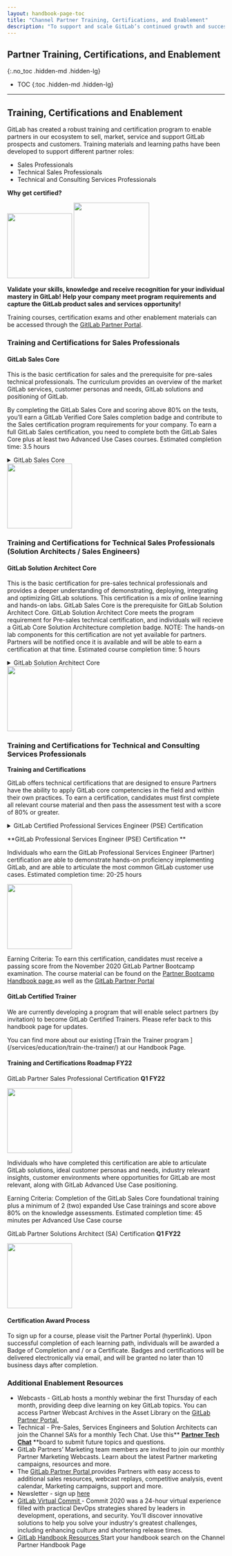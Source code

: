 ```yaml
---
layout: handbook-page-toc
title: "Channel Partner Training, Certifications, and Enablement"
description: "To support and scale GitLab’s continued growth and success, the  Enablement Team is developing a learning program that includes functional, soft skills, and technical training for channel and alliances partners"
---
```


## Partner Training, Certifications, and Enablement  
{:.no_toc .hidden-md .hidden-lg}

- TOC
{:toc .hidden-md .hidden-lg}

---

## Training, Certifications and Enablement

GitLab has created a robust training and certification program to enable partners in our ecosystem to sell, market, service and support GitLab prospects and customers.  Training materials and learning paths have been developed to support different partner roles:


*   Sales Professionals
*   Technical Sales Professionals
*   Technical and Consulting Services Professionals 

**Why get certified?**

<img src="/images/partnerenablement/doc-pencil.png" width="150" alt="" title="GitLab Certifications">    <img src="/images/partnerenablement/illustration_announcement.png" width="175" alt="" title="GitLab Certifications">

**Validate your skills, knowledge and receive recognition for your individual mastery in GitLab!**
**Help your company meet program requirements and capture the GitLab product sales and services opportunity!**

Training courses, certification exams and other enablement materials can be accessed through the [GitlLab Partner Portal](partners.gitlab.com).

### Training and Certifications for Sales Professionals

#### GitLab Sales Core
This is the basic certification for sales and the prerequisite for pre-sales technical professionals. The curriculum provides an overview of the market GitLab services, customer personas and needs, GitLab solutions and positioning of GitLab. 

By completing the GitLab Sales Core and scoring above 80% on the tests, you’ll earn a GitLab Verified Core Sales completion badge and contribute to the Sales certification program requirements for your company. To earn a full GitLab Sales certification, you need to complete both the GitLab Sales Core plus at least two Advanced Use Cases courses.  Estimated completion time: 3.5 hours

<details>
<summary markdown='span'>
  GitLab Sales Core
</summary>

<b>Best Practices Selling GitLab:</b>

<ul>
<li>Identifying Customer Pain</li>
<li>The Economic Buyer</li>
<li>Decision Criteria and Process</li>
<li>Competition</li>
</ul>

<b>DevOps Technology Landscape:</b>

<ul>
<li>The Software Development LifeCycle</li>
<li>Reduce Cycle Time</li>
<li>Increase Operational Efficiencies</li>
<li>A Seismic Shift in Application Security</li>
<li>Manage Your Toolchain Before it manages you</li>
<li>QUIZ:  DevOps Technology Landscape</li>
</ul>

<b>Welcome to GitLab:</b>

<ul>
<li>Introduction to GitLab</li>
<li>GitLab Values </li>
<li>QUIZ: Welcome To GitLab</li>
</ul>

<b>GitLab Portfolio:</b>

<ul>
<li>GitLab Portfolia</li>
<li>Tiers and Features</li>
<li>QUIZ:  GitLab Portfolio</li>
</ul>

<b>GitLab Customers and Personas:</b>

<ul>
<li>GitLab CUstomers</li>
<li>Customer Success Stories & Proof Points</li>
</ul>

</details>

<img src="/images/partnerenablement/gitlab-verified-sales-core-personal.png" width="150" alt="" title="GitLab Verified Sales Core Partner">


### Training and Certifications for Technical Sales Professionals (Solution Architects / Sales Engineers)

#### GitLab Solution Architect Core
This is the basic certification for pre-sales technical professionals and provides a deeper understanding of demonstrating, deploying, integrating and optimizing GitLab solutions.  This certification is a mix of online learning and hands-on labs. GitLab Sales Core is the prerequisite for GitLab Solution Architect Core.  GitLab Solution Architect Core meets the program requirement for Pre-sales technical certification, and individuals will recieve a GitLab Core Solution Architecture completion badge. NOTE: The hands-on lab components for this certification are not yet available for partners. Partners will be notified once it is available and will be able to earn a certification at that time. Estimated course completion time: 5 hours

<details>
  <summary markdown='span'>
  GitLab Solution Architect Core
</summary>

<b>GitLab Integrations:</b>

<ul>
<li>GitLab Integrations Overview</li>
<li>Jira Integration</li>
<li>Jenkins Integration Overview</li>
<li>Migrating from Jenkins to GitLab</li>
<li>GitLab Workflow with Jira issues and Jenkins Pipelines</li>
<li>Github Integration</li>
<li>GitLab as OAuth2 Authentication Service Provider</li>
<li>QUIZ: Integrations</li>
</ul>

<b>Technical Deep Dive:</b>

<ul>
<li>Auto DevOps</li>
<li>GitLab API</li>
<li>GitLab for Agile</li>
<li>GitLab Runners</li>
<li>GitLab High Availability (HA) and GitLab GEO</li>
<li>QUIZ: Technical Deep Dive</li>
</ul>

</details>

<img src="/images/partnerenablement/gitlab-verified-sales-architect-personal.png" width="150" alt="" title="GitLab Verified Solution Architect Core Partner">


### Training and Certifications for Technical and Consulting Services Professionals

**Training and Certifications**

GitLab offers technical certifications that are designed to ensure Partners have the ability to apply GitLab core competencies in the field and within their own practices.  To earn a certification, candidates must first complete all relevant course material and then pass the assessment test with a score of 80% or greater. 

<details>
  <summary markdown='span'>
  GitLab Certified  Professional Services Engineer (PSE) Certification
  </summary>

<b>GitLab Partner Bootcamp</b>

<ul>
<li>Lesson 1: Code Management and Version Control</li>
<li>Lesson 2: Continuous Integration and AutoDevOps</li>
<li>Lesson 3: Custom CI Pipelines</li>
<li>Lesson 4: GitOps</li>
<li>Lesson 5: Application Security</li>
<li>Lesson 6: Value Stream Management</li>
<li>Lesson 7: Installation and Architecture</li>
<li>Lesson 8: Integrating and Extending</li>
<li>Lesson 9: Continuous Integration with Kubernetes</li>
<li>Lesson 10: Runner Configuration</li>
</ul>

</details>

**GitLab Professional Services Engineer (PSE) Certification **

Individuals who earn the GitLab Professional Services Engineer (Partner) certification are able to demonstrate hands-on proficiency implementing GitLab, and are able to articulate the most common GitLab customer use cases. Estimated completion time: 20-25 hours

<img src="/images/partnerenablement/gitlab-certified-professional-services-engineer-personal.png" width="150" alt="" title="GitLab Certified Professional Services Engineer">

Earning Criteria: To earn this certification, candidates must receive a passing score from the November 2020 GitLab Partner Bootcamp examination. The course material can be found on the [Partner Bootcamp Handbook page ](/handbook/resellers/bootcamp/) as well as the [GitLab Partner Portal ](https://partners.gitlab.com/English/)




#### GitLab Certified Trainer

We are currently developing a program that will enable select partners (by invitation) to become GitLab Certified Trainers.  Please refer back to this handbook page for updates.

You can find more about our existing [Train the Trainer program ] (/services/education/train-the-trainer/) at our Handbook Page. 



#### Training and Certifications Roadmap FY22

GitLab Partner Sales Professional Certification **Q1 FY22**

<img src="/images/partnerenablement/gitlab-certified-sales-professional-personal.png" width="150" alt="" title="GitLab Certified Sales Professional">

Individuals who have completed this certification are able to articulate GitLab solutions, ideal customer personas and needs, industry relevant insights, customer environments where opportunities for GitLab are most relevant, along with GitLab Advanced Use Case positioning.

Earning Criteria: Completion of the GitLab Sales Core foundational training plus a minimum of 2 (two) expanded Use Case trainings and score above 80% on the knowledge assessments. Estimated completion time: 45 minutes per Advanced Use Case course 


GitLab Partner Solutions Architect (SA) Certification **Q1 FY22**

<img src="/images/partnerenablement/gitlab-certified-solutions-architect-personal.png" width="150" alt="" title="GitLab Certified Solution Architect">



#### Certification Award Process

To sign up for a course, please visit the Partner Portal (hyperlink). Upon successful completion of each learning path, individuals will be awarded a Badge of Completion and / or a Certificate. Badges and certifications will be delivered electronically via email, and will be granted no later than 10 business days after completion. 




### Additional Enablement Resources

*   Webcasts - GitLab hosts a monthly webinar the first Thursday of each month,  providing deep dive learning on key GitLab topics.  You can access Partner Webcast Archives in the Asset Library on the [GitLab Partner Portal. ](https://partners.gitlab.com/English/)
*   Technical - Pre-Sales, Services Engineers and Solution Architects can join the Channel SA’s for a monthly Tech Chat. Use this** **[Partner Tech Chat](https://gitlab.com/gitlab-com/partners/tech-chats)** **board to submit future topics and questions. 
*   GitLab Partners’ Marketing team members are invited to join our monthly Partner Marketing Webcasts. Learn about the latest Partner marketing campaigns, resources and more. 
*   The [GitLab Partner Portal ](https://partners.gitlab.com/English/)provides Partners with easy access to additional sales resources, webcast replays, competitive analysis, event calendar, Marketing campaigns, support and more. 
*   Newsletter - sign up [here ](https://gitlab.us19.list-manage.com/subscribe?u=5a5f55e4e0f03037d96416766&id=2321e18463)
*   [GitLab Virtual Commit ](https://about.gitlab.com/events/commit/) - Commit 2020 was a 24-hour virtual experience filled with practical DevOps strategies shared by leaders in development, operations, and security. You’ll discover innovative solutions to help you solve your industry's greatest challenges, including enhancing culture and shortening release times.
*   [GitLab Handbook Resources ](/handbook/resellers/) Start your handbook search on the Channel Partner Handbook Page 
